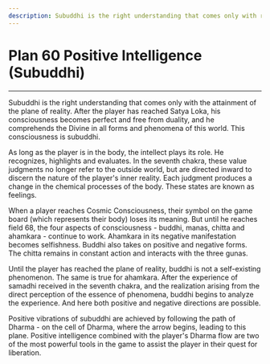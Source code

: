 ```yaml
---
description: Subuddhi is the right understanding that comes only with reaching the plane of reality. After the player has reached Satya Loka, his consciousness becomes perfect and free from duality, and he comprehends the Divine in all forms and phenomena of this world.
---
```


# Plan 60 Positive Intelligence (Subuddhi)

---

Subuddhi is the right understanding that comes only with the attainment of the plane of reality. After the player has reached Satya Loka, his consciousness becomes perfect and free from duality, and he comprehends the Divine in all forms and phenomena of this world. This consciousness is subuddhi.

As long as the player is in the body, the intellect plays its role. He recognizes, highlights and evaluates. In the seventh chakra, these value judgments no longer refer to the outside world, but are directed inward to discern the nature of the player's inner reality. Each judgment produces a change in the chemical processes of the body. These states are known as feelings.

When a player reaches Cosmic Consciousness, their symbol on the game board (which represents their body) loses its meaning. But until he reaches field 68, the four aspects of consciousness - buddhi, manas, chitta and ahamkara - continue to work. Ahamkara in its negative manifestation becomes selfishness. Buddhi also takes on positive and negative forms. The chitta remains in constant action and interacts with the three gunas.

Until the player has reached the plane of reality, buddhi is not a self-existing phenomenon. The same is true for ahamkara. After the experience of samadhi received in the seventh chakra, and the realization arising from the direct perception of the essence of phenomena, buddhi begins to analyze the experience. And here both positive and negative directions are possible.

Positive vibrations of subuddhi are achieved by following the path of Dharma - on the cell of Dharma, where the arrow begins, leading to this plane. Positive intelligence combined with the player's Dharma flow are two of the most powerful tools in the game to assist the player in their quest for liberation.
